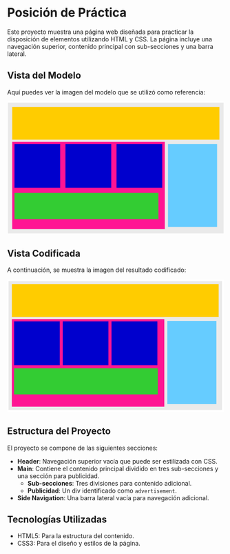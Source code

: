 # Posición de Práctica

Este proyecto muestra una página web diseñada para practicar la disposición de elementos utilizando HTML y CSS. La página incluye una navegación superior, contenido principal con sub-secciones y una barra lateral.

## Vista del Modelo

Aquí puedes ver la imagen del modelo que se utilizó como referencia:

![Modelo](assets/screenshot/modelo.png)

## Vista Codificada

A continuación, se muestra la imagen del resultado codificado:

![Resultado Codificado](assets/screenshot/nuevosBloques.png)

## Estructura del Proyecto

El proyecto se compone de las siguientes secciones:

- **Header**: Navegación superior vacía que puede ser estilizada con CSS.
- **Main**: Contiene el contenido principal dividido en tres sub-secciones y una sección para publicidad.
  - **Sub-secciones**: Tres divisiones para contenido adicional.
  - **Publicidad**: Un div identificado como `advertisement`.
- **Side Navigation**: Una barra lateral vacía para navegación adicional.

## Tecnologías Utilizadas
- HTML5: Para la estructura del contenido.
- CSS3: Para el diseño y estilos de la página.